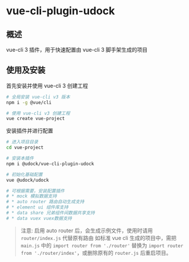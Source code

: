 # vue-cli-plugin-udock

## 概述

vue-cli 3 插件，用于快速配置由 vue-cli 3 脚手架生成的项目

## 使用及安装

首先安装并使用 vue-cli 3 创建工程

```bash
# 全局安装 vue-cli v3 版本
npm i -g @vue/cli

# 使用 vue-cli v3 创建工程
vue create vue-project
```

安装插件并进行配置

```bash
# 进入项目目录
cd vue-project

# 安装本插件
npm i @udock/vue-cli-plugin-udock

# 初始化基础配置
vue @udock/udock

# 可根据需要，安装配置插件
# * mock 模拟数据支持
# * auto router 路由自动生成支持
# * element ui 组件库支持
# * data share 兄弟组件间数据共享支持
# * data vuex vuex数据支持
```

> 注意:
> 启用 auto router 后，会生成示例文件，使用时请用 ``router/index.js`` 代替原有路由
> 如标准 vue cli 生成的项目中，需把 ``main.js`` 中的 ``import router from './router'`` 替换为 ``import router from './router/index'``，或删除原有的 ``router.js`` 后重启项目。
